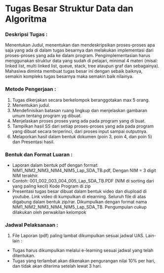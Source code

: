 # Tugas Besar Struktur Data dan Algoritma
### Deskripsi Tugas :
Menentukan Judul, menentukan dan mendeskripsikan proses-proses apa saja yang ada di dalam tugas
besarnya dan melakukan implementasi dari proses-proses yang ada ke dalam program.
Pengimplementasian harus menggunakan struktur data yang sudah di pelajari, minimal 4 materi (misal:
linked list, multi linked list, queue, stack, tree ataupun graf dan sebagainya). Mahasiwa diminta
membuat tugas besar ini dengan sebaik baiknya, semakin kompleks tugas besarnya maka semakin
baik nilainya.

### Metode Pengerjaan :
1. Tugas dikerjakan secara berkelompok beranggotakan max 5 orang.
2. Menentukan judul.
3. Mendefinisikan batasan ruang lingkup dan menjelaskan gambaran umum tentang program yg
dibuat.
4. Menjelaskan proses proses yang ada pada program yang di buat.
5. Tampilkan hasil SS dari setiap proses-proses yang ada pada program yang dibuat secara
terperinci, dari proses input sampai outputnya.
6. Melaporkan hasil dalam bentuk dokumen (poin 3, poin 4, dan poin 5) dan Presentasi hasil.

### Bentuk dan Format Luaran :
- Laporan dalam bentuk pdf dengan format: NIM1_NIM2_NIM3_NIM4_NIM5_Lap_SDA_TB.pdf,
Dengan NIM = 3 digit NIM terakhir.
- Contoh: 001_002_003_004_005_Lap_SDA_TB.PDF (NIM di sorting dari yang paling kecil)
Kode Program di zip
- Presentasi tugas besar dibuat dalam bentuk video dan diupload di youtube. Link video di
kumpulkan di elearning.
Seluruh file di atas digabung dalam bentuk zip/rar. Dikumpulkan dengan format nama
NIM1_NIM2_NIM3_NIM4_NIM5_Lap_SDA_TB.
Pengumpulan cukup dilakukan oleh perwakilan kelompok

### Jadwal Pelaksanaan :
1. File Laporan (pdf) paling lambat dikumpulkan sesuai jadwal UAS.
Lain-lain :
- Tugas harus dikumpulkan melalui e-learning sesuai jadwal yang telah ditentukan.
- Tugas yang terlambat akan dikenakan pengurangan nilai 10% per hari, dan tidak akan
diterima setelah lewat 3 hari.

